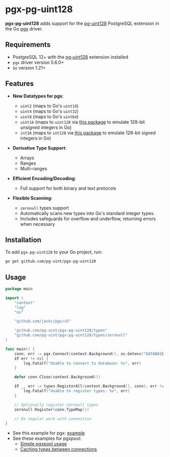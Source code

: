 # pgx-pg-uint128

**pgx-pg-uint128** adds support for the [pg-uint128](https://github.com/codercms/pg-uint128) PostgreSQL extension in
the Go [pgx](https://github.com/jackc/pgx) driver.

## Requirements

- PostgreSQL 12+ with the [pg-uint128](https://github.com/codercms/pg-uint128) extension installed
- `pgx` driver version 5.6.0+
- `Go` version 1.21+

## Features

- **New Datatypes for pgx**:
    - `uint2` (maps to Go's `uint16`)
    - `uint4` (maps to Go's `uint32`)
    - `uint8` (maps to Go's `uint64`)
    - `uint16` (maps to `uint128` via [this package](https://pkg.go.dev/lukechampine.com/uint128) to emulate 128-bit
      unsigned integers in Go)
    - `int16` (maps to `int128` via [this package](https://pkg.go.dev/go.shabbyrobe.org/num) to emulate 128-bit
      signed integers in Go)

- **Derivative Type Support**:
    - Arrays
    - Ranges
    - Multi-ranges

- **Efficient Encoding/Decoding**:
    - Full support for both binary and text protocols

- **Flexible Scanning**:
    - `zeronull` types support
    - Automatically scans new types into Go's standard integer types.
    - Includes safeguards for overflow and underflow, returning errors when necessary

## Installation

To add `pgx-pg-uint128` to your Go project, run:

```sh
go get github.com/pg-uint/pgx-pg-uint128
```

## Usage

```go
package main

import (
	"context"
	"log"
	"os"

	"github.com/jackc/pgx/v5"

	"github.com/pg-uint/pgx-pg-uint128/types"
	"github.com/pg-uint/pgx-pg-uint128/types/zeronull"
)

func main() {
	conn, err := pgx.Connect(context.Background(), os.Getenv("DATABASE_URL"))
	if err != nil {
		log.Fatalf("Unable to connect to database: %v", err)
	}

	defer conn.Close(context.Background())

	if _, err := types.RegisterAll(context.Background(), conn); err != nil {
		log.Fatalf("Unable to register types: %v", err)
	}

	// Optionally register zeronull types
	zeronull.Register(conn.TypeMap())

	// Do regular work with connection
}
```

- See this example for pgx: [example](examples/pgx/main.go)
- See these examples for pgxpool:
    - [Simple pgxpool usage](examples/pgxpool/simple/main.go)
    - [Caching types between connections](examples/pgxpool/cache/main.go)

